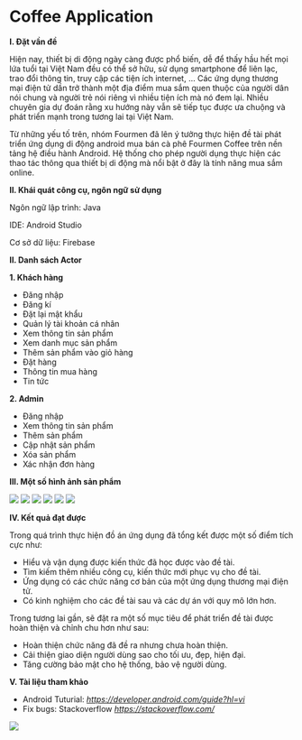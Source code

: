 # Coffee Application
**I. Đặt vần đề** 

  Hiện nay, thiết bị di động ngày càng được phổ biến, dễ để thấy hầu hết mọi lứa
tuổi tại Việt Nam đều có thể sở hữu, sử dụng smartphone để liên lạc, trao đổi thông
tin, truy cập các tiện ích internet, … Các ứng dụng thương mại điện tử dần trở thành
một địa điểm mua sắm quen thuộc của người dân nói chung và người trẻ nói riêng
vì nhiều tiện ích mà nó đem lại. Nhiều chuyên gia dự đoán rằng xu hướng này vẫn
sẽ tiếp tục được ưa chuộng và phát triển mạnh trong tương lai tại Việt Nam.

Từ những yếu tố trên, nhóm Fourmen đã lên ý tưởng thực hiện đề tài phát triển
ứng dụng di động android mua bán cà phê Fourmen Coffee trên nền tảng hệ điều
hành Android. Hệ thống cho phép người dụng thực hiện các thao tác thông qua thiết
bị di động mà nổi bật ở đây là tính năng mua sắm online.

**II. Khái quát công cụ, ngôn ngữ sử dụng** 

Ngôn ngữ lập trình: Java

IDE: Android Studio 

Cơ sở dữ liệu: Firebase

**II. Danh sách Actor** 

**1. Khách hàng**
- Đăng nhập
- Đăng kí
- Đặt lại mật khẩu
- Quản lý tài khoản cá nhân
- Xem thông tin sản phẩm
- Xem danh mục sản phẩm
- Thêm sản phẩm vào giỏ hàng
- Đặt hàng
- Thông tin mua hàng
- Tin tức

**2. Admin**
- Đăng nhập
- Xem thông tin sản phẩm
- Thêm sản phẩm
- Cập nhật sản phẩm
- Xóa sản phẩm
- Xác nhận đơn hàng

**III. Một số hình ảnh sản phẩm** 

![](https://github.com/ayame3105/Mobile_Project/blob/1ba81998cd3e227a9a06e3e530f14d1b9cecb962/img/1.JPG)
![](https://github.com/ayame3105/Mobile_Project/blob/1ba81998cd3e227a9a06e3e530f14d1b9cecb962/img/3.JPG)
![](https://github.com/ayame3105/Mobile_Project/blob/1ba81998cd3e227a9a06e3e530f14d1b9cecb962/img/4.JPG)
![](https://github.com/ayame3105/Mobile_Project/blob/1ba81998cd3e227a9a06e3e530f14d1b9cecb962/img/5.JPG)
![](https://github.com/ayame3105/Mobile_Project/blob/1ba81998cd3e227a9a06e3e530f14d1b9cecb962/img/11.JPG)
![](https://github.com/ayame3105/Mobile_Project/blob/1ba81998cd3e227a9a06e3e530f14d1b9cecb962/img/9.JPG)

**IV. Kết quả đạt được**

Trong quá trình thực hiện đồ án ứng dụng đã tổng kết được một
số điểm tích cực như:
- Hiểu và vận dụng được kiến thức đã học được vào đề tài.
- Tìm kiếm thêm nhiều công cụ, kiến thức mới phục vụ cho đề tài.
- Ứng dụng có các chức năng cơ bản của một ứng dụng thương mại điện tử.
- Có kinh nghiệm cho các đề tài sau và các dự án với quy mô lớn hơn.

Trong tương lai gần, sẽ đặt ra một số mục tiêu để phát triển đề tài được
hoàn thiện và chỉnh chu hơn như sau: 
- Hoàn thiện chức năng đã đề ra nhưng chưa hoàn thiện.
- Cải thiện giao diện người dùng sao cho tối ưu, đẹp, hiện đại.
- Tăng cường bảo mật cho hệ thống, bảo vệ người dùng.

**V. Tài liệu tham khảo**

- Android Tuturial: *https://developer.android.com/guide?hl=vi*
- Fix bugs: Stackoverflow *https://stackoverflow.com/*

![](https://github.com/ayame3105/Mobile_Project/blob/34026d31fb3b583fad4006935d792edfe21359fb/img/gamer.gif)








